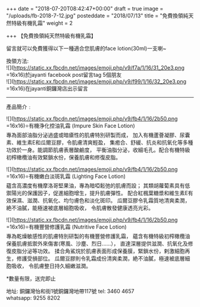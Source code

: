 +++
date = "2018-07-20T08:42:47+00:00"
draft = true
image = "/uploads/fb-2018-7-12.jpg"
posteddate = "2018/07/13"
title = "免費換領純天然特級有機乳霜"
weight = 2

+++
【免費換領純天然特級有機乳霜】 

 留言就可以免費獲得以下一種適合您肌膚的face lotion(30ml)一支喇\~

  換領方法:  
 ![](https://static.xx.fbcdn.net/images/emoji.php/v9/f7a/1/16/31_20e3.png =16x16)於jayanti facebook post留言tag 5個朋友   
 ![](https://static.xx.fbcdn.net/images/emoji.php/v9/f99/1/16/32_20e3.png =16x16)在jayanti銅鑼灣店出示留言 

---------------------------------------------------------------- 

 產品簡介﹕ 

 ![](https://static.xx.fbcdn.net/images/emoji.php/v9/fb4/1/16/2b50.png =16x16)⭐有機浄化控油乳霜 (Impure Skin Face Lotion)  
   專為面部油脂分泌過盛或暗瘡性的肌膚特別研製而成， 加入有機蘆薈凝膠、尿囊素、維生素E和瓜爾豆膠，令肌膚清爽輕盈，  集癒合、舒緩、抗炎和抗氧化等多種功效於一身。能調節肌膚表層酸鹼度，  平衡油脂分泌，收細毛孔。配合有機特級初榨橄欖油有效緊鎖水份，保養肌膚和修復皮脂。 

 ![](https://static.xx.fbcdn.net/images/emoji.php/v9/fb4/1/16/2b50.png =16x16)⭐有機嫩白淡斑乳霜 (Lighting Face Lotion)   
  藴含高濃度有機摩洛哥堅果油，專為暗啞鬆弛的肌膚而設； 其類胡蘿蔔素具有低禦陽光的保護因子，促進細胞增生，提升肌膚彈性。  配合紅楓葉糖漿和維生素E有效保濕、滋潤、抗氧化、均匀膚色和淡化斑印。 瓜爾豆膠令乳霜質地清爽柔潤，絶不油膩，能極速被底層細胞吸收，  令肌膚散發健康透亮光彩。 

 ![](https://static.xx.fbcdn.net/images/emoji.php/v9/fb4/1/16/2b50.png =16x16)⭐有機豐營修護乳霜 (Nutritive Face Lotion)  
   專為乾燥敏感性的肌膚特別研製的有機豐營修護乳霜， 蘊含有機特級初榨橄欖油保養肌膚抵禦外來傷害(寒風、沙塵、烈日......），  直達深層提供滋潤、抗氧化及修復皮脂分泌等功效。 揉合角鯊烷於肌膚表面形成保養膜，緊鎖水份，剌激細胞再生，修護受損部位。  瓜爾豆膠則令乳霜成份清爽柔潤，絶不油膩，極速被底層細胞吸收， 令肌膚整日持久細嫩滋潤。

 \*數量有限，送完即止

 地址: 銅鑼灣怡和街1號銅鑼灣地帶117號
 tel: 3460 4657   
 whatsapp: 9255 8202